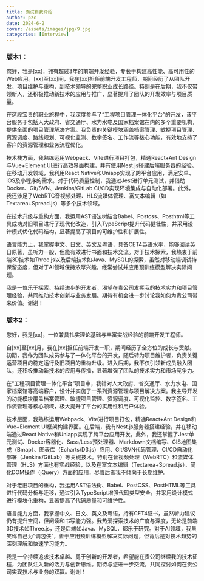 ```yaml
---
title: 面试自我介绍
author: pzc
date: 2024-6-2
cover: /assets/images/jpg/9.jpg
categories: [Interview]
---
```

### 版本1：

您好，我是[xx]，拥有超过3年的前端开发经验，专长于构建高性能、高可用性的Web应用。[xx]至[xx]间，我在[xx]担任前端开发工程师，期间经历了从团队开发、项目维护与重构，到技术领导的完整职业成长路径。特别是在后期，我不仅带领新人，还积极推动新技术的应用与推广，显著提升了团队的开发效率与项目质量。

在这段宝贵的职业旅程中，我深度参与了“工程项目管理一体化平台”的开发，该平台服务于包括人大政府、省交通厅、水力水电及国家档案馆在内的多个重要机构，提供全面的项目管理解决方案。我负责的关键模块涵盖档案管理、敏捷项目管理、资源调度、路线规划、可视化监测、数字签名、工作流等核心功能，有效地支持了客户的资源管理和业务流程优化。

技术栈方面，我熟练运用Webpack、Vite进行项目打包，精通React+Ant Design与Vue+Element UI进行高效界面构建，并有使用Nest.js搭建后端服务器的经验。在移动开发领域，我利用React Native和Uniapp实现了跨平台应用，满足安卓、iOS及小程序的需求。对于代码质量控制，我通过Jest进行单元测试，并借助Docker、Git/SVN、Jenkins/GitLab CI/CD实现环境集成与自动化部署。此外，我还涉足了WebRTC音视频处理、HLS流媒体管理、富文本编辑（如Textarea+Spread.js）等多个技术领域。

在技术升级与重构方面，我运用AST语法树结合Babel、Postcss、Posthtml等工具成功对旧项目进行了现代化改造，引入TypeScript提升代码健壮性，并采用设计模式优化代码结构，显著提高了项目的可维护性和扩展性。

语言能力上，我掌握中文、日文、英文及粤语，具备CET4英语水平，能够阅读英日原著，虽听力一般，但能有效进行书面和技术交流。对于技术探索，我热衷于前端3D技术如Three.js以及后端技术如Java、MySQL的探索，虽然对移动端调试持保留态度，但对于AI领域保持浓厚兴趣，经常尝试并应用预训练模型解决实际问题。

我是一位乐于探索、持续进步的开发者，渴望在贵公司发挥我的技术实力和项目管理经验，共同推动技术创新与业务发展。期待有机会进一步讨论我如何为贵公司带来价值。谢谢！

### 版本2：

您好，我是[xx]，一位兼具扎实理论基础与丰富实战经验的前端开发工程师。

自[xx]至[xx]月，我在[xx]担任前端开发一职，期间经历了全方位的成长与贡献。初期，我作为团队成员参与了一体化平台的开发，随后转为项目维护者，负责关键运营项目的稳定运行及旧项目的重构升级。进入后期，我不仅引领新成员融入团队，还积极推动新技术的应用与传播，显著增强了团队的技术实力和市场竞争力。

在“工程项目管理一体化平台”项目中，我针对人大政府、省交通厅、水力水电、国家档案馆等高端客户，设计并实施了一系列资源管理与项目解决方案。我主导开发的功能模块覆盖档案管理、敏捷项目管理、资源调度、可视化监控、数字签名、工作流管理等核心领域，极大提升了平台的实用性和用户体验。

技术层面，我熟练运用Webpack、Vite进行项目打包，精通React+Ant Design和Vue+Element UI框架构建界面。在后端，我有Nest.js服务器搭建经验，并在移动端通过React Native和Uniapp实现了跨平台应用开发。此外，我还掌握了Jest单元测试、Docker容器化、Sass/Less预处理器、Markdown文档编写、GIS地图集成（Bmap）、图表库（Echarts/D3.js）应用、Git/SVN代码管理、CI/CD自动化部署（Jenkins/GitLab）等关键技术。特别在音视频处理（WebRTC）和流媒体管理（HLS）方面也有实战经验，以及在富文本编辑（Textarea+Spread.js）、简化DOM操作（jQuery）方面的应用，尽管后者我不倾向于长期维护。

对于老旧项目的重构，我运用AST语法树、Babel、PostCSS、PostHTML等工具进行代码分析与迁移，通过引入TypeScript增强代码类型安全，并采用设计模式进行模块化重构，显著提高了代码质量和可维护性。

语言能力方面，我掌握中文、日文、英文及粤语，持有CET4证书，虽然听力建议仍有提升空间，但阅读和书写能力强。我热爱探索技术的广度与深度，无论是前端3D技术如Three.js，还是后端如Java、MySQL，都乐于研究。对于AI领域，我虽笑称自己为“调包侠”，善于应用预训练模型解决实际问题，但背后是对技术趋势的深刻理解和快速学习能力。

我是一个持续追求技术卓越、勇于创新的开发者，希望能在贵公司继续我的技术征程，为团队注入新的活力与创新思维。期待与您进一步交流，共同探讨如何在贵公司实现技术与业务的双赢。谢谢！
